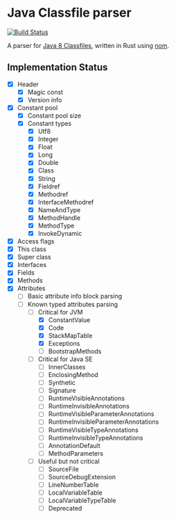 # Java Classfile parser

[![Build Status](https://travis-ci.org/Palmr/classfile-parser.svg?branch=master)](https://travis-ci.org/Palmr/classfile-parser)

A parser for [Java 8 Classfiles](https://docs.oracle.com/javase/specs/jvms/se8/html/jvms-4.html), written in Rust using [nom](https://github.com/Geal/nom).

## Implementation Status

- [x] Header
  - [x] Magic const
  - [x] Version info
- [x] Constant pool
  - [x] Constant pool size
  - [x] Constant types
    - [x] Utf8
    - [x] Integer
    - [x] Float
    - [x] Long
    - [x] Double
    - [x] Class
    - [x] String
    - [x] Fieldref
    - [x] Methodref
    - [x] InterfaceMethodref
    - [x] NameAndType
    - [x] MethodHandle
    - [x] MethodType
    - [x] InvokeDynamic
- [x] Access flags
- [x] This class
- [x] Super class
- [x] Interfaces
- [x] Fields
- [x] Methods
- [x] Attributes
  - [ ] Basic attribute info block parsing
  - [ ] Known typed attributes parsing
    - [ ] Critical for JVM
      - [x] ConstantValue
      - [x] Code
      - [x] StackMapTable
      - [x] Exceptions
      - [ ] BootstrapMethods
    - [ ] Critical for Java SE
      - [ ] InnerClasses
      - [ ] EnclosingMethod
      - [ ] Synthetic
      - [ ] Signature
      - [ ] RuntimeVisibleAnnotations
      - [ ] RuntimeInvisibleAnnotations
      - [ ] RuntimeVisibleParameterAnnotations
      - [ ] RuntimeInvisibleParameterAnnotations
      - [ ] RuntimeVisibleTypeAnnotations
      - [ ] RuntimeInvisibleTypeAnnotations
      - [ ] AnnotationDefault
      - [ ] MethodParameters
    - [ ] Useful but not critical
      - [ ] SourceFile
      - [ ] SourceDebugExtension
      - [ ] LineNumberTable
      - [ ] LocalVariableTable
      - [ ] LocalVariableTypeTable
      - [ ] Deprecated
